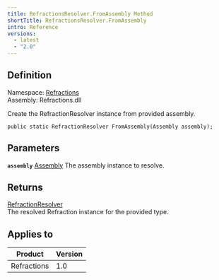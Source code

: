 ```yaml
---
title: RefractionsResolver.FromAssembly Method
shortTitle: RefractionsResolver.FromAssembly
intro: Reference
versions:
  - latest
  - "2.0"
---
```


## Definition

Namespace: [Refractions](./refractions)  
Assembly: Refractions.dll

Create the RefractionResolver instance from provided assembly.

```csharp:C#
public static RefractionResolver FromAssembly(Assembly assembly);
```

## Parameters

**`assembly`** [Assembly](https://docs.microsoft.com/en-us/dotnet/api/system.reflection.assembly)
The assembly instance to resolve.

## Returns

[RefractionResolver](./refractions.refractionresolver)  
The resolved Refraction instance for the provided type.

## Applies to

| Product     | Version |
| ----------- | ------- |
| Refractions | 1.0     |
